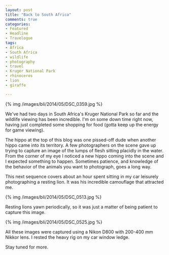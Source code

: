 ```yaml
---
layout: post
title: "Back to South Africa"
comments: true
categories:
- Featured
- Headline
- Travelogue
tags:
- Africa
- South Africa
- wildlife
- photography
- travel
- Kruger National Park
- rhinoceros
- lion
- giraffe

---
```


{% img /images/bli/2014/05/DSC_0359.jpg %}

We've had two days in South Africa's Kruger National Park so far and the wildlife viewing has been incredible. I'm on some down time right now, having just completed some shopping for food (gotta keep up the energy for game viewing). 

<!--more-->

The hippo at the top of this blog was one pissed-off dude when another hippo came into its territory. A few photographers on the scene gave up trying to capture an image of the lumps of flesh sitting placidly in the water. From the corner of my eye I noticed a new hippo coming into the scene and I expected something to happen. Sometimes patience, and knowledge of the behavior of the animals you want to photograph, goes a long way. 

This next sequence covers about an hour spent sitting in my car leisurely photographing a resting lion. It was his incredible camouflage that attracted me. 

{% img /images/bli/2014/05/DSC_0513.jpg %}

Resting lions yawn periodically, so it was just a matter of being patient to capture this image.

{% img /images/bli/2014/05/DSC_0525.jpg %}

All these images were captured using a Nikon D800 with 200-400 mm Nikkor lens. I rested the heavy rig on my car window ledge. 

Stay tuned for more. 




